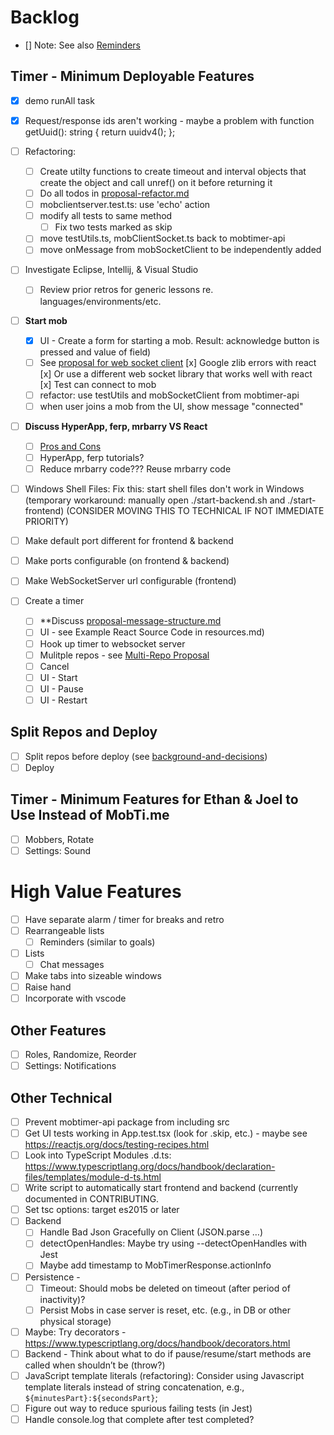 # Backlog

- [] Note: See also [Reminders](./reminders.md)

## Timer - Minimum Deployable Features

- [X] demo runAll task
- [X] Request/response ids aren't working - maybe a problem with function getUuid(): string { return uuidv4(); };
- [ ] Refactoring:
  - [ ] Create utilty functions to create timeout and interval objects that create the object and call unref() on it before returning it
  - [ ] Do all todos in [proposal-refactor.md](./proposal-refactor.md)
  - [ ] mobclientserver.test.ts: use 'echo' action
  - [ ] modify all tests to same method
    - [ ] Fix two tests marked as skip
  - [ ] move testUtils.ts, mobClientSocket.ts back to mobtimer-api
  - [ ] move onMessage from mobSocketClient to be independently added
- [ ] Investigate Eclipse, Intellij, & Visual Studio
  - [ ] Review prior retros for generic lessons re. languages/environments/etc.

- [ ] **Start mob**

  - [x] UI - Create a form for starting a mob. Result: acknowledge button is pressed and value of field)
  - [ ] See [proposal for web socket client](./proposal-websocketclient.md)
        [x] Google zlib errors with react
        [x] Or use a different web socket library that works well with react
        [x] Test can connect to mob
  - [ ] refactor: use testUtils and mobSocketClient from mobtimer-api
  - [ ] when user joins a mob from the UI, show message "connected"

- [ ] **Discuss HyperApp, ferp, mrbarry VS React**

  - [ ] [Pros and Cons](./pros-and-cons.md)
  - [ ] HyperApp, ferp tutorials?
  - [ ] Reduce mrbarry code??? Reuse mrbarry code

- [ ] Windows Shell Files: Fix this: start shell files don't work in Windows (temporary workaround: manually open ./start-backend.sh and ./start-frontend)
      (CONSIDER MOVING THIS TO TECHNICAL IF NOT IMMEDIATE PRIORITY)
- [ ] Make default port different for frontend & backend
- [ ] Make ports configurable (on frontend & backend)
- [ ] Make WebSocketServer url configurable (frontend)
- [ ] Create a timer
  - [ ] \*\*Discuss [proposal-message-structure.md](./proposal-message-structure.md)
  - [ ] UI - see Example React Source Code in resources.md)
  - [ ] Hook up timer to websocket server
  - [ ] Mulitple repos - see [Multi-Repo Proposal](./proposal-multiple-repos.md)
  - [ ] Cancel
  - [ ] UI - Start
  - [ ] UI - Pause
  - [ ] UI - Restart

## Split Repos and Deploy

- [ ] Split repos before deploy (see [background-and-decisions](./background-and-decisions.md))
- [ ] Deploy

## Timer - Minimum Features for Ethan & Joel to Use Instead of MobTi.me

- [ ] Mobbers, Rotate
- [ ] Settings: Sound

# High Value Features

- [ ] Have separate alarm / timer for breaks and retro
- [ ] Rearrangeable lists
  - [ ] Reminders (similar to goals)
- [ ] Lists
  - [ ] Chat messages
- [ ] Make tabs into sizeable windows
- [ ] Raise hand
- [ ] Incorporate with vscode

## Other Features

- [ ] Roles, Randomize, Reorder
- [ ] Settings: Notifications

## Other Technical

- [ ] Prevent mobtimer-api package from including src
- [ ] Get UI tests working in App.test.tsx (look for .skip, etc.) - maybe see https://reactjs.org/docs/testing-recipes.html
- [ ] Look into TypeScript Modules .d.ts: https://www.typescriptlang.org/docs/handbook/declaration-files/templates/module-d-ts.html
- [ ] Write script to automatically start frontend and backend (currently documented in CONTRIBUTING.
- [ ] Set tsc options: target es2015 or later
- [ ] Backend
  - [ ] Handle Bad Json Gracefully on Client (JSON.parse …)
  - [ ] detectOpenHandles: Maybe try using --detectOpenHandles with Jest
  - [ ] Maybe add timestamp to MobTimerResponse.actionInfo
- [ ] Persistence -
  - [ ] Timeout: Should mobs be deleted on timeout (after period of inactivity)?
  - [ ] Persist Mobs in case server is reset, etc. (e.g., in DB or other physical storage)
- [ ] Maybe: Try decorators - https://www.typescriptlang.org/docs/handbook/decorators.html
- [ ] Backend - Think about what to do if pause/resume/start methods are called when shouldn’t be (throw?)
- [ ] JavaScript template literals (refactoring): Consider using Javascript template literals instead of string concatenation, e.g., `${minutesPart}:${secondsPart}`;
- [ ] Figure out way to reduce spurious failing tests (in Jest)
- [ ] Handle console.log that complete after test completed?
